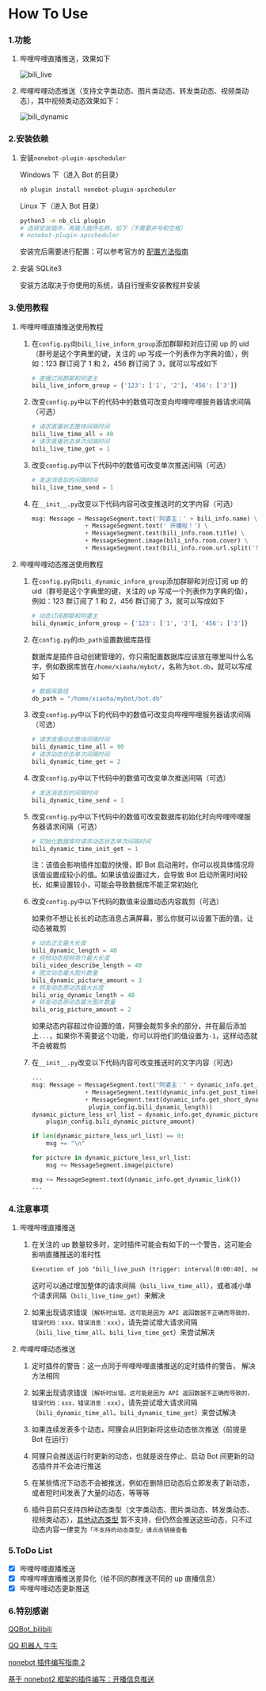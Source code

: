 # How To Use

### 1.功能

1. 哔哩哔哩直播推送，效果如下

   ![bili_live](../../../img/bili_live.jpg)

2. 哔哩哔哩动态推送（支持文字类动态、图片类动态、转发类动态、视频类动态），其中视频类动态效果如下：

   ![bili_dynamic](../../../img/bili_dynamic.jpg)

### 2.安装依赖

1. 安装`nonebot-plugin-apscheduler`

   Windows 下（进入 Bot 的目录）

   ```bash
   nb plugin install nonebot-plugin-apscheduler
   ```

   Linux 下（进入 Bot 目录）

   ```bash
   python3 -m nb_cli plugin
   # 选择安装插件，再输入插件名称，如下（不需要井号和空格）
   # nonebot-plugin-apscheduler
   ```

   安装完后需要进行配置：可以参考官方的 [配置方法指南](https://v2.nonebot.dev/docs/advanced/scheduler)

2. 安装 SQLite3

   安装方法取决于你使用的系统，请自行搜索安装教程并安装

### 3.使用教程

1. 哔哩哔哩直播推送使用教程

   1. 在`config.py`向`bili_live_inform_group`添加群聊和对应订阅 up 的 uid（群号是这个字典里的键，关注的 up 写成一个列表作为字典的值），例如：123 群订阅了 1 和 2，456 群订阅了 3，就可以写成如下

      ```python
      # 直播订阅群聊和阿婆主
      bili_live_inform_group = {'123': ['1', '2'], '456': ['3']}
      ```

   2. 改变`config.py`中以下的代码中的数值可改变向哔哩哔哩服务器请求间隔（可选）

      ```python
      # 请求直播状态整体间隔时间
      bili_live_time_all = 40
      # 请求直播状态单次间隔时间
      bili_live_time_get = 1
      ```

   3. 改变`config.py`中以下代码中的数值可改变单次推送间隔（可选）

      ```python
      # 发送消息后的间隔时间
      bili_live_time_send = 1
      ```

   4. 在`__init__.py`改变以下代码内容可改变推送时的文字内容（可选）

      ```python
      msg: Message = MessageSegment.text('阿婆主：' + bili_info.name) \
                     + MessageSegment.text(' 开播啦！') \
                     + MessageSegment.text(bili_info.room.title) \
                     + MessageSegment.image(bili_info.room.cover) \
                     + MessageSegment.text(bili_info.room.url.split('?')[0])
      ```

2. 哔哩哔哩动态推送使用教程

   1. 在`config.py`向`bili_dynamic_inform_group`添加群聊和对应订阅 up 的 uid（群号是这个字典里的键，关注的 up 写成一个列表作为字典的值），例如：123 群订阅了 1 和 2，456 群订阅了 3，就可以写成如下

      ```python
      # 动态订阅群聊和阿婆主
      bili_dynamic_inform_group = {'123': ['1', '2'], '456': ['3']}
      ```

   2. 在`config.py`的`db_path`设置数据库路径

      数据库是插件自动创建管理的，你只需配置数据库应该放在哪里叫什么名字，例如数据库放在`/home/xiaoha/mybot/`，名称为`bot.db`，就可以写成如下

      ```python
      # 数据库路径
      db_path = "/home/xiaoha/mybot/bot.db"
      ```

   3. 改变`config.py`中以下的代码中的数值可改变向哔哩哔哩服务器请求间隔（可选）

      ```python
      # 请求直播动态整体间隔时间
      bili_dynamic_time_all = 90
      # 请求动态状态单次间隔时间
      bili_dynamic_time_get = 2
      ```

   4. 改变`config.py`中以下代码中的数值可改变单次推送间隔（可选）

      ```python
      # 发送消息后的间隔时间
      bili_dynamic_time_send = 1
      ```

   5. 改变`config.py`中以下代码中的数值可改变数据库初始化时向哔哩哔哩服务器请求间隔（可选）

      ```python
      # 初始化数据库时请求动态状态单次间隔时间
      bili_dynamic_time_init_get = 1
      ```

      注：该值会影响插件加载的快慢，即 Bot 启动用时，你可以视具体情况将该值设置成较小的值。如果该值设置过大，会导致 Bot 启动所需时间较长，如果设置较小，可能会导致数据库不能正常初始化

   6. 改变`config.py`中以下代码的数值来设置动态内容裁剪（可选）

      如果你不想让长长的动态消息占满屏幕，那么你就可以设置下面的值，让动态被裁剪

      ```python
      # 动态正文最大长度
      bili_dynamic_length = 40
      # 视频动态视频简介最大长度
      bili_video_describe_length = 40
      # 图文动态最大图片数量
      bili_dynamic_picture_amount = 3
      # 转发动态原动态最大长度
      bili_orig_dynamic_length = 40
      # 转发动态原动态最大图片数量
      bili_orig_picture_amount = 2
      ```

      如果动态内容超过你设置的值，阿狸会裁剪多余的部分，并在最后添加上`...`，如果你不需要这个功能，你可以将他们的值设置为`-1`，这样动态就不会被裁剪

   7. 在`__init__.py`改变以下代码内容可改变推送时的文字内容（可选）

      ```python
      ...
      msg: Message = MessageSegment.text("阿婆主：" + dynamic_info.get_up_name() + "于") \
                     + MessageSegment.text(dynamic_info.get_post_time() + "发布了新动态\n") \
                     + MessageSegment.text(dynamic_info.get_short_dynamic_content(
                      plugin_config.bili_dynamic_length))
      dynamic_picture_less_url_list = dynamic_info.get_dynamic_picture_less_url_list(
          plugin_config.bili_dynamic_picture_amount)
      
      if len(dynamic_picture_less_url_list) == 0:
          msg += "\n"
      
      for picture in dynamic_picture_less_url_list:
          msg += MessageSegment.image(picture)
      
      msg += MessageSegment.text(dynamic_info.get_dynamic_link())
      ...
      ```

### 4.注意事项

1. 哔哩哔哩直播推送

   1. 在关注的 up 数量较多时，定时插件可能会有如下的一个警告，这可能会影响直播推送的准时性

      ```txt
      Execution of job "bili_live_push (trigger: interval[0:00:40], next run at: 2022-05-03 11:08:31 CST)" skipped: maximum number of running instances reached (1)
      ```

      这时可以通过增加整体的请求间隔（`bili_live_time_all`），或者减小单个请求间隔（`bili_live_time_get`）来解决

   2. 如果出现请求错误（`解析时出错，这可能是因为 API 返回数据不正确而导致的，错误代码：xxx，错误消息：xxx`），请先尝试增大请求间隔（`bili_live_time_all`、`bili_live_time_get`）来尝试解决

2. 哔哩哔哩动态推送

   1. 定时插件的警告：这一点同于哔哩哔哩直播推送的定时插件的警告， 解决方法相同

   2. 如果出现请求错误（`解析时出错，这可能是因为 API 返回数据不正确而导致的，错误代码：xxx，错误消息：xxx`），请先尝试增大请求间隔（`bili_dynamic_time_all`、`bili_dynamic_time_get`）来尝试解决

   3. 如果连续发表多个动态，阿狸会从旧到新将这些动态依次推送（前提是 Bot 在运行）

   4. 阿狸只会推送运行时更新的动态，也就是说在停止、启动 Bot 间更新的动态插件并不会进行推送

   5. 在某些情况下动态不会被推送，例如在删除旧动态后立即发表了新动态，或者短时间发表了大量的动态，等等等

   6. 插件目前只支持四种动态类型（文字类动态、图片类动态、转发类动态、视频类动态），[其他动态类型](https://github.com/SocialSisterYi/bilibili-API-collect/blob/master/dynamic/get_dynamic_detail.md) 暂不支持，但仍然会推送这些动态，只不过动态内容一律变为`「不支持的动态类型」请点击链接查看`

### 5.ToDo List

- [x] 哔哩哔哩直播推送
- [x] 哔哩哔哩直播推送差异化（给不同的群推送不同的 up 直播信息）
- [x] 哔哩哔哩动态更新推送

### 6.特别感谢

[QQBot_bilibili](https://github.com/wxz97121/QQBot_bilibili)

[QQ 机器人 牛牛](https://github.com/InvoluteHell/Pallas-Bot)

[nonebot 插件编写指南 2](https://blog.csdn.net/a1255652/article/details/118740313)

[基于 nonebot2 框架的插件编写：开播信息推送](https://kusarinoshojo.space/2022/01/18/nonebot2-python-api/)